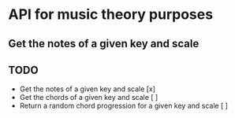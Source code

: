 # API for music theory purposes

## Get the notes of a given key and scale

## TODO
- Get the notes of a given key and scale [x]
- Get the chords of a given key and scale [ ]
- Return a random chord progression for a given key and scale [ ]
